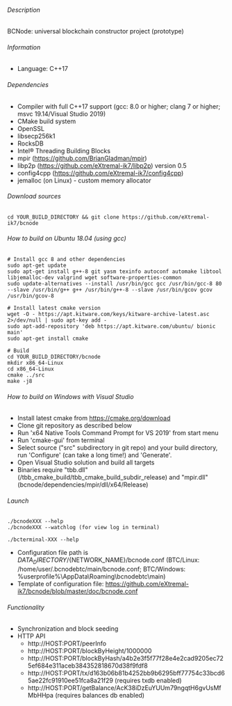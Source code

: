 ###### Description

BCNode: universal blockchain constructor project (prototype)

###### Information

- Language: C++17

###### Dependencies

- Compiler with full C++17 support (gcc: 8.0 or higher; clang 7 or higher; msvc 19.14/Visual Studio 2019)
- CMake build system
- OpenSSL
- libsecp256k1
- RocksDB
- Intel® Threading Building Blocks
- mpir (https://github.com/BrianGladman/mpir)
- libp2p (https://github.com/eXtremal-ik7/libp2p) version 0.5
- config4cpp (https://github.com/eXtremal-ik7/config4cpp)
- jemalloc (on Linux) - custom memory allocator

###### Download sources

```
cd YOUR_BUILD_DIRECTORY && git clone https://github.com/eXtremal-ik7/bcnode
```

###### How to build on Ubuntu 18.04 (using gcc)

```
# Install gcc 8 and other dependencies
sudo apt-get update
sudo apt-get install g++-8 git yasm texinfo autoconf automake libtool libjemalloc-dev valgrind wget software-properties-common
sudo update-alternatives --install /usr/bin/gcc gcc /usr/bin/gcc-8 80 --slave /usr/bin/g++ g++ /usr/bin/g++-8 --slave /usr/bin/gcov gcov /usr/bin/gcov-8

# Install latest cmake version
wget -O - https://apt.kitware.com/keys/kitware-archive-latest.asc 2>/dev/null | sudo apt-key add -
sudo apt-add-repository 'deb https://apt.kitware.com/ubuntu/ bionic main'
sudo apt-get install cmake

# Build
cd YOUR_BUILD_DIRECTORY/bcnode
mkdir x86_64-Linux
cd x86_64-Linux
cmake ../src
make -j8

```

###### How to build on Windows with Visual Studio

- Install latest cmake from https://cmake.org/download
- Clone git repository as described below
- Run 'x64 Native Tools Command Prompt for VS 2019' from start menu
- Run 'cmake-gui' from terminal
- Select source ("src" subdirectory in git repo) and your build directory, run 'Configure' (can take a long time!) and 'Generate'.
- Open Visual Studio solution and build all targets
- Binaries require "tbb.dll" (<build directory>/tbb_cmake_build/tbb_cmake_build_subdir_release) and "mpir.dll" (bcnode/dependencies/mpir/dll/x64/Release)

###### Launch

```
./bcnodeXXX --help
./bcnodeXXX --watchlog (for view log in terminal)
```

```
./bcterminal-XXX --help
```

- Configuration file path is ${DATA_DIRECTORY}/${NETWORK_NAME}/bcnode.conf (BTC/Linux: /home/user/.bcnodebtc/main/bcnode.conf; BTC/Windows: %userprofile%\AppData\Roaming\bcnodebtc\main)
- Template of configuration file: https://github.com/eXtremal-ik7/bcnode/blob/master/doc/bcnode.conf

###### Functionality

- Synchronization and block seeding
- HTTP API
  - http://HOST:PORT/peerInfo
  - http://HOST:PORT/blockByHeight/1000000
  - http://HOST:PORT/blockByHash/a4b2e3f5f77f28e4e2cad9205ec725ef684e311aceb384352818670d38f9fdf8
  - http://HOST:PORT/tx/d163b06b81b4252bb9b6295bff77754c33bcd65ae22fc91910ee51fca8a21f29 (requires txdb enabled)
  - http://HOST:PORT/getBalance/AcK38iDzEuYUUm79ngqtH6gvUsMfMbHHpa (requires balances db enabled)
